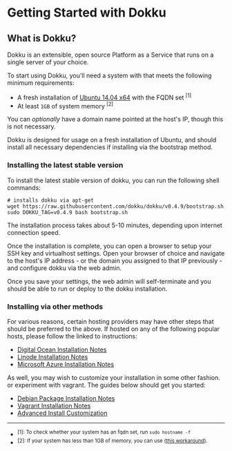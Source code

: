 # Getting Started with Dokku

## What is Dokku?

Dokku is an extensible, open source Platform as a Service that runs on a single server of your choice.

To start using Dokku, you'll need a system with that meets the following minimum requirements:

- A fresh installation of [Ubuntu 14.04 x64](http://www.ubuntu.com/download/) with the FQDN set <sup>[1]</sup>
- At least `1GB` of system memory <sup>[2]</sup>

You can *optionally* have a domain name pointed at the host's IP, though this is not necessary.

Dokku is designed for usage on a fresh installation of Ubuntu, and should install all necessary dependencies if installing via the bootstrap method.

### Installing the latest stable version

To install the latest stable version of dokku, you can run the following shell commands:

```shell
# installs dokku via apt-get
wget https://raw.githubusercontent.com/dokku/dokku/v0.4.9/bootstrap.sh
sudo DOKKU_TAG=v0.4.9 bash bootstrap.sh
```

The installation process takes about 5-10 minutes, depending upon internet connection speed.

Once the installation is complete, you can open a browser to setup your SSH key and virtualhost settings. Open your browser of choice and navigate to the host's IP address - or the domain you assigned to that IP previously - and configure dokku via the web admin.

Once you save your settings, the web admin will self-terminate and you should be able to run or deploy to the dokku installation.

### Installing via other methods

For various reasons, certain hosting providers may have other steps that should be preferred to the above. If hosted on any of the following popular hosts, please follow the linked to instructions:

- [Digital Ocean Installation Notes](http://dokku.viewdocs.io/dokku/getting-started/install/digitalocean)
- [Linode Installation Notes](http://dokku.viewdocs.io/dokku/getting-started/install/linode/)
- [Microsoft Azure Installation Notes](http://dokku.viewdocs.io/dokku/getting-started/install/azure/)

As well, you may wish to customize your installation in some other fashion. or experiment with vagrant. The guides below should get you started:

- [Debian Package Installation Notes](http://dokku.viewdocs.io/dokku/getting-started/install/debian)
- [Vagrant Installation Notes](http://dokku.viewdocs.io/dokku/getting-started/install/vagrant)
- [Advanced Install Customization](http://dokku.viewdocs.io/dokku/advanced-installation)

---

- <sup>[1]: To check whether your system has an fqdn set, run `sudo hostname -f`</sup>
- <sup>[2]: If your system has less than 1GB of memory, you can use ([this workaround](http://dokku.viewdocs.io/dokku/advanced-installation)).</sup>
